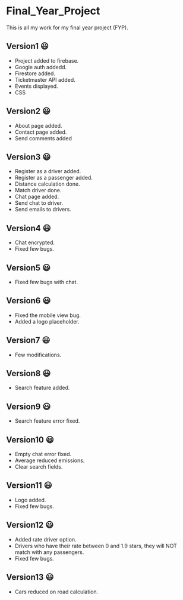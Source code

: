 # Final_Year_Project
This is all my work for my final year project (FYP).

## Version1 :smiley:
- Project added to firebase.
- Google auth addedd.
- Firestore added.
- Ticketmaster API added.
- Events displayed.
- CSS

## Version2 :smiley:
- About page added.
- Contact page added.
- Send comments added

## Version3 :smiley:
- Register as a driver added.
- Register as a passenger added.
- Distance calculation done.
- Match driver done.
- Chat page added.
- Send chat to driver.
- Send emails to drivers.

## Version4 :smiley:
- Chat encrypted.
- Fixed few bugs.

## Version5 :smiley:
- Fixed few bugs with chat.

## Version6 :smiley:
- Fixed the mobile view bug.
- Added a logo placeholder.

## Version7 :smiley:
- Few modifications.

## Version8 :smiley:
- Search feature added.

## Version9 :smiley:
- Search feature error fixed.

## Version10 :smiley:
- Empty chat error fixed.
- Average reduced emissions.
- Clear search fields.

## Version11 :smiley:
- Logo added.
- Fixed few bugs.

## Version12 :smiley:
- Added rate driver option.
- Drivers who have their rate between 0 and 1.9 stars, they will NOT match with any passengers.
- Fixed few bugs.

## Version13 :smiley:
- Cars reduced on road calculation.
